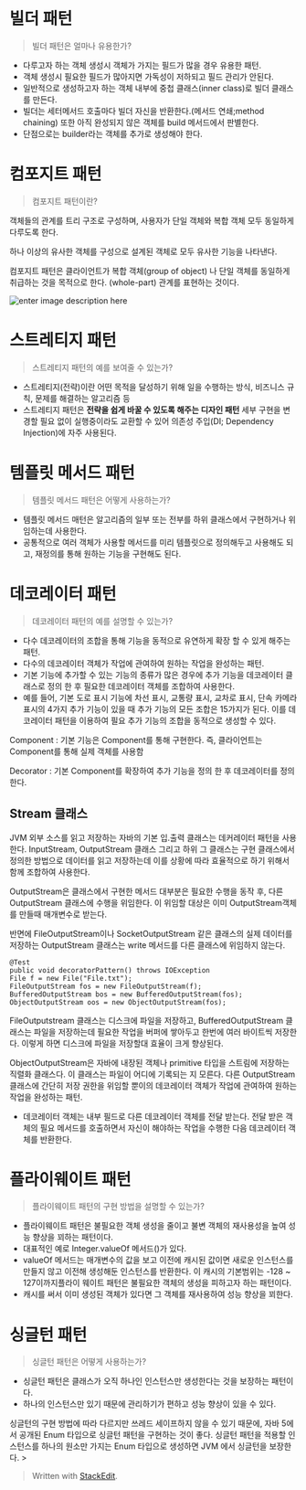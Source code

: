 # 빌더 패턴

>빌더 패턴은 얼마나 유용한가?

* 다루고자 하는 객체 생성시 객체가 가지는 필드가 많을 경우 유용한 패턴.
* 객체 생성시 필요한 필드가 많아지면 가독성이 저하되고 필드 관리가 안된다. 
* 일반적으로 생성하고자 하는 객체 내부에 중첩 클래스(inner class)로 빌더 클래스를 만든다.
* 빌더는 세터메서드 호출마다 빌더 자신을 반환한다.(메서드 연쇄;method chaining) 또한 아직 완성되지 않은 객체를 build 메서드에서 판별한다.
* 단점으로는 builder라는 객체를 추가로 생성해야 한다. 

# 컴포지트 패턴

> 컴포지트 패턴이란?

객체들의 관계를 트리 구조로 구성하며, 사용자가 단일 객체와 복합 객체 모두 동일하게 다루도록 한다.

하나 이상의 유사한 객체를 구성으로 설계된 객체로 모두 유사한 기능을 나타낸다.

컴포지트 패턴은 클라이언트가 복합 객체(group of object) 나 단일 객체를 동일하게 취급하는 것을 목적으로 한다. (whole-part) 관계를 표현하는 것이다.

![enter image description here](https://t1.daumcdn.net/cfile/tistory/99E9FF455C84AF1E20)


# 스트레티지 패턴

>스트레티지 패턴의 예를 보여줄 수 있는가?

* 스트레티지(전략)이란 어떤 목적을 달성하기 위해 일을 수행하는 방식, 비즈니스 규칙, 문제를 해결하는 알고리즘 등
* 스트레티지 패턴은 **전략을 쉽게 바꿀 수 있도록 해주는 디자인 패턴** 세부 구현을 변경할 필요 없이 실행중이라도 교환할 수 있어 의존성 주입(DI; Dependency Injection)에 자주 사용된다.  

# 템플릿 메서드 패턴

> 템플릿 메서드 패턴은 어떻게 사용하는가?

* 템플릿 메서드 매턴은 알고리즘의 일부 또는 전부를 하위 클래스에서 구현하거나 위임하는데 사용한다. 
* 공통적으로 여러 객체가 사용할 메서드를 미리 템플릿으로 정의해두고 사용해도 되고, 재정의를 통해 원하는 기능을 구현해도 된다. 

# 데코레이터 패턴

> 데코레이터 패턴의 예를 설명할 수 있는가?

* 다수 데코레이터의 조합을 통해 기능을 동적으로 유연하게 확장 할 수 있게 해주는 패턴.
* 다수의 데코레이터 객체가 작업에 관여하여 원하는 작업을 완성하는 패턴.
* 기본 기능에 추가할 수 있는 기능의 종류가 많은 경우에 추가 기능을 데코레이터 클래스로 정의 한 후 필요한 데코레이터 객체를 조합하여 사용한다.
* 예를 들어, 기본 도로 표시 기능에 차선 표시, 교통량 표시, 교차로 표시, 단속 카메라 표시의 4가지 추가 기능이 있을 때 추가 기능의 모든 조합은 15가지가 된다. 이를 데코레이터 패턴을 이용하여 필요 추가 기능의 조합을 동적으로 생성할 수 있다.

Component
: 기본 기능은 Component를 통해 구현한다. 즉, 클라이언트는 Component를 통해 실제 객체를 사용함

Decorator
: 기본 Component를 확장하여 추가 기능을 정의 한 후 데코레이터를 정의한다.

## Stream 클래스

JVM 외부 소스를 읽고 저장하는 자바의 기본 입.출력 클래스는 데커레이터 패턴을 사용한다. InputStream, OutputStream 클래스 그리고 하위 그 클래스는 구현 클래스에서 정의한 방법으로 데이터를 읽고 저장하는데 이를 상황에 따라 효율적으로 하기 위해서 함께 조합하여 사용한다. 

OutputStream은 클래스에서 구현한 메서드 대부분은 필요한 수행을 동작 후, 다른  OutputStream 클래스에 수행을 위임한다. 이 위임할 대상은 이미 OutputStream객체를 만들때 매개변수로 받는다.  

반면에 FileOutputStream이나 SocketOutputStream 같은 클래스의 실제 데이터를 저장하는 OutputStream 클래스는 write 메서드를 다른 클래스에 위임하지 않는다. 

```
@Test
public void decoratorPattern() throws IOException
File f = new File("File.txt");
FileOutputStream fos = new FileOutputStream(f);
BufferedOutputStream bos = new BufferedOutputStream(fos);
ObjectOutputStream oos = new ObjectOutputStream(fos);
```

FileOutputstream 클래스는 디스크에 파일을 저장하고,
BufferedOutputStream 클래스는 파일을 저장하는데 필요한 작업을 버퍼에 쌓아두고 한번에 여러 바이트씩 저장한다. 이렇게 하면 디스크에 파일을 저장할대 효율이 크게 향상된다. 

ObjectOutputStream은 자바에 내장된 객체나 primitive 타입을 스트림에 저장하는 직렬화 클래스다. 이 클래스는 파일이 어디에 기록되는 지 모른다. 다른 OutputStream클래스에 간단히 저장 권한을 위임할 뿐이의 데코레이터 객체가 작업에 관여하여 원하는 작업을 완성하는 패턴.
* 데코레이터 객체는 내부 필드로 다른 데코레이터 객체를 전달 받는다. 전달 받은 객체의 필요 메서드를 호출하면서 자신이 해야하는 작업을 수행한 다음 데코레이터 객체를 반환한다. 


# 플라이웨이트 패턴

> 플라이웨이트 패턴의 구현 방법을 설명할 수 있는가?

* 플라이웨이트 패턴은 불필요한 객체 생성을 줄이고 불변 객체의 재사용성을 높여 성능 향상을 꾀하는 패턴이다. 
* 대표적인 예로 Integer.valueOf 메서드()가 있다. 
* valueOf 메서드는 매개변수의 값을 보고 이전에 캐시된 값이면 새로운 인스턴스를 만들지 않고 이전해 생성해둔 인스턴스를 반환한다. 이 캐시의 기본범위는 -128 ~ 127이까지플라이 웨이트 패턴은 불필요한 객체의 생성을 피하고자 하는 패턴이다.
* 캐시를 써서 이미 생성된 객체가 있다면 그 객체를 재사용하여 성능 향상을 꾀한다.  

# 싱글턴 패턴

> 싱글턴 패턴은 어떻게 사용하는가?

* 싱글턴 패턴은 클래스가 오직 하나인 인스턴스만 생성한다는 것을 보장하는 패턴이다. 
* 하나의 인스턴스만 있기 때문에 관리하기가 편하고 성능 향상이 있을 수 있다.

싱글턴의 구현 방법에 따라 다르지만 쓰레드 세이프하지 않을 수 있기 때문에, 자바 5에서 공개된 Enum 타입으로 싱글턴 패턴을 구현하는 것이 좋다. 싱글턴 패턴을 적용할 인스턴스를 하나의 원소만 가지는 Enum 타입으로 생성하면 JVM 에서 싱글턴을 보장한다. > 





> Written with [StackEdit](https://stackedit.io/).
<!--stackedit_data:
eyJoaXN0b3J5IjpbLTM3Njc3ODE2NywtNDA3NDk4MTQsLTExMT
E4NTE0NzldfQ==
-->